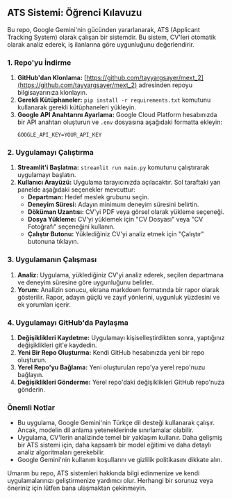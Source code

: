 ## ATS Sistemi: Öğrenci Kılavuzu

Bu repo, Google Gemini'nin gücünden yararlanarak, ATS (Applicant Tracking System) olarak çalışan bir sistemdir. Bu sistem, CV'leri otomatik olarak analiz ederek, iş ilanlarına göre uygunluğunu değerlendirir.

### 1. Repo'yu İndirme

1.  **GitHub'dan Klonlama:**  [https://github.com/tayyargsayer/mext_2](https://github.com/tayyargsayer/mext_2) adresinden repoyu bilgisayarınıza klonlayın.
2.  **Gerekli Kütüphaneler:**  `pip install -r requirements.txt` komutunu kullanarak gerekli kütüphaneleri yükleyin.
3.  **Google API Anahtarını Ayarlama:** Google Cloud Platform hesabınızda bir API anahtarı oluşturun ve `.env` dosyasına aşağıdaki formatta ekleyin:
    ```
    GOOGLE_API_KEY=YOUR_API_KEY
    ```

### 2. Uygulamayı Çalıştırma

1.  **Streamlit'i Başlatma:**  `streamlit run main.py` komutunu çalıştırarak uygulamayı başlatın.
2.  **Kullanıcı Arayüzü:** Uygulama tarayıcınızda açılacaktır. Sol taraftaki yan panelde aşağıdaki seçenekler mevcuttur:
    *   **Departman:** Hedef meslek grubunu seçin.
    *   **Deneyim Süresi:** Adayın minimum deneyim süresini belirtin.
    *   **Döküman Uzantısı:**  CV'yi PDF veya görsel olarak yükleme seçeneği.
    *   **Dosya Yükleme:**  CV'yi yüklemek için "CV Dosyası" veya "CV Fotoğrafı" seçeneğini kullanın.
    *   **Çalıştır Butonu:** Yüklediğiniz CV'yi analiz etmek için "Çalıştır" butonuna tıklayın.

### 3. Uygulamanın Çalışması

1.  **Analiz:**  Uygulama, yüklediğiniz CV'yi analiz ederek, seçilen departmana ve deneyim süresine göre uygunluğunu belirler.
2.  **Yorum:**  Analizin sonucu, ekrana markdown formatında bir rapor olarak gösterilir. Rapor, adayın güçlü ve zayıf yönlerini, uygunluk yüzdesini ve ek yorumları içerir.

### 4. Uygulamayı GitHub'da Paylaşma

1.  **Değişiklikleri Kaydetme:**  Uygulamayı kişiselleştirdikten sonra, yaptığınız değişiklikleri git'e kaydedin.
2.  **Yeni Bir Repo Oluşturma:**  Kendi GitHub hesabınızda yeni bir repo oluşturun.
3.  **Yerel Repo'yu Bağlama:**  Yeni oluşturulan repo'ya yerel repo'nuzu bağlayın.
4.  **Değişiklikleri Gönderme:**  Yerel repo'daki değişiklikleri GitHub repo'nuza gönderin.

### Önemli Notlar

*   Bu uygulama, Google Gemini'nin Türkçe dil desteği kullanarak çalışır. Ancak, modelin dil anlama yeteneklerinde sınırlamalar olabilir.
*   Uygulama, CV'lerin analizinde temel bir yaklaşım kullanır. Daha gelişmiş bir ATS sistemi için, daha kapsamlı bir model eğitimi ve daha detaylı analiz algoritmaları gerekebilir.
*   Google Gemini'nin kullanım koşullarını ve gizlilik politikasını dikkate alın.

Umarım bu repo, ATS sistemleri hakkında bilgi edinmenize ve kendi uygulamalarınızı geliştirmenize yardımcı olur. Herhangi bir sorunuz veya öneriniz için lütfen bana ulaşmaktan çekinmeyin.
